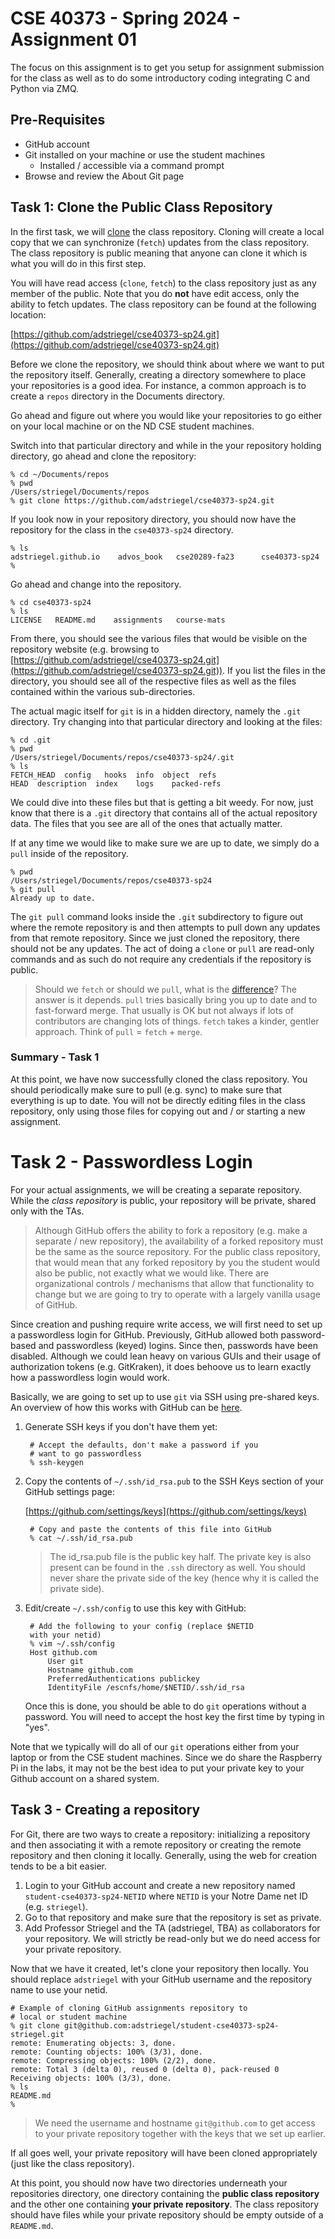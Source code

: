 # CSE 40373 - Spring 2024 - Assignment 01

The focus on this assignment is to get you setup for assignment submission for the class as well as to do some introductory coding integrating C and Python via ZMQ.  

## Pre-Requisites

* GitHub account
* Git installed on your machine or use the student machines
	* Installed / accessible via a command prompt
* Browse and review the About Git page

## Task 1: Clone the Public Class Repository

In the first task, we will [clone](https://git-scm.com/book/en/v2/Git-Basics-Getting-a-Git-Repository) the class repository.  Cloning will create a local copy that we can synchronize (`fetch`) updates from the class repository.  The class repository is public meaning that anyone can clone it which is what you will do in this first step. 

You will have read access (`clone`, `fetch`) to the class repository just as any member of the public.  Note that you do **not** have edit access, only the ability to fetch updates.  The class repository can be found at the following location:

[https://github.com/adstriegel/cse40373-sp24.git](https://github.com/adstriegel/cse40373-sp24.git)

Before we clone the repository, we should think about where we want to put the repository itself.  Generally, creating a directory somewhere to place your repositories is a good idea.  For instance, a common approach is to create a `repos` directory in the Documents directory.

Go ahead and figure out where you would like your repositories to go either on your local machine or on the ND CSE student machines.

Switch into that particular directory and while in the your repository holding directory, go ahead and clone the repository:

    % cd ~/Documents/repos
    % pwd
    /Users/striegel/Documents/repos
    % git clone https://github.com/adstriegel/cse40373-sp24.git

If you look now in your repository directory, you should now have the repository for the class in the `cse40373-sp24` directory. 

    % ls
    adstriegel.github.io	advos_book   cse20289-fa23		cse40373-sp24
    %
    
Go ahead and change into the repository.
 
    % cd cse40373-sp24
    % ls
    LICENSE   README.md    assignments   course-mats


From there, you should see the various files that would be visible on the repository website (e.g. browsing to [https://github.com/adstriegel/cse40373-sp24.git](https://github.com/adstriegel/cse40373-sp24.git)).  If you list the files in the directory, you should see all of the respective files as well as the files contained within the various sub-directories.  

The actual magic itself for `git` is in a hidden directory, namely the `.git` directory.  Try changing into that particular directory and looking at the files:

    % cd .git
    % pwd
    /Users/striegel/Documents/repos/cse40373-sp24/.git
    % ls
    FETCH_HEAD  config	 hooks  info  object  refs
    HEAD  description  index	logs	packed-refs
    
We could dive into these files but that is getting a bit weedy.  For now, just know that there is a `.git` directory that contains all of the actual repository data.  The files that you see are all of the ones that actually matter.

If at any time we would like to make sure we are up to date, we simply do a `pull` inside of the repository.  

    % pwd
    /Users/striegel/Documents/repos/cse40373-sp24
    % git pull
    Already up to date.
    
The `git pull` command looks inside the `.git` subdirectory to figure out where the remote repository is and then attempts to pull down any updates from that remote repository.  Since we just cloned the repository, there should not be any updates.  The act of doing a `clone` or `pull` are read-only commands and as such do not require any credentials if the repository is public.    

> Should we `fetch` or should we `pull`, what is the [difference](https://www.geeksforgeeks.org/git-difference-between-git-fetch-and-git-pull/)? The answer is it depends.  `pull` tries basically bring you up to date and to fast-forward merge. That usually is OK but not always if lots of contributors are changing lots of things.  `fetch` takes a kinder, gentler approach. Think of `pull` = `fetch` + `merge`.     

### Summary - Task 1

At this point, we have now successfully cloned the class repository.  You should periodically make sure to pull (e.g. sync) to make sure that everything is up to date.  You will not be directly editing files in the class repository, only using those files for copying out and / or starting a new assignment.

# Task 2 - Passwordless Login

For your actual assignments, we will be creating a separate repository.  While the *class repository* is public, your repository will be private, shared only with the TAs.    

> Although GitHub offers the ability to fork a repository (e.g. make a separate / new repository), the availability of a forked repository must be the same as the source repository. For the public class repository, that would mean that any forked repository by you the student would also be public, not exactly what we would like.  There are organizational controls / mechanisms that allow that functionality to change but we are going to try to operate with a largely vanilla usage of GitHub. 

Since creation and pushing require write access, we will first need to set up a passwordless login for GitHub.  Previously, GitHub allowed both password-based and passwordless (keyed) logins.  Since then, passwords have been disabled.  Although we could lean heavy on various GUIs and their usage of authorization tokens (e.g. GitKraken), it does behoove us to learn exactly how a passwordless login would work.  

Basically, we are going to set up to use `git` via SSH using pre-shared keys.  An overview of how this works with GitHub can be [here](https://docs.github.com/en/authentication/connecting-to-github-with-ssh/about-ssh).

1. Generate SSH keys if you don't have them yet:

        # Accept the defaults, don't make a password if you 
        # want to go passwordless
        % ssh-keygen

2. Copy the contents of `~/.ssh/id_rsa.pub` to the SSH Keys section of your GitHub settings page:

    [https://github.com/settings/keys](https://github.com/settings/keys)
    
        # Copy and paste the contents of this file into GitHub
        % cat ~/.ssh/id_rsa.pub

    > The id_rsa.pub file is the public key half.  The private key is also present can be found in the `.ssh` directory as well.  You should never share the private side of the key (hence why it is called the private side).  

3. Edit/create `~/.ssh/config` to use this key with GitHub:

        # Add the following to your config (replace $NETID 
        with your netid)
        % vim ~/.ssh/config
        Host github.com
            User git
            Hostname github.com
            PreferredAuthentications publickey
            IdentityFile /escnfs/home/$NETID/.ssh/id_rsa

    Once this is done, you should be able to do `git` operations without a password. You will need to accept the host key the first time by typing in "yes".  

Note that we typically will do all of our `git` operations either from your laptop or from the CSE student machines.  Since we do share the Raspberry Pi in the labs, it may not be the best idea to put your private key to your Github account on a shared system.  

## Task 3 - Creating a repository

For Git, there are two ways to create a repository: initializing a repository and then associating it with a remote repository or creating the remote repository and then cloning it locally.  Generally, using the web for creation tends to be a bit easier.

1. Login to your GitHub account and create a new repository named `student-cse40373-sp24-NETID` where `NETID` is your Notre Dame net ID (e.g. `striegel`). 
2. Go to that repository and make sure that the repository is set as private.
3. Add Professor Striegel and the TA (adstriegel, TBA) as collaborators for your repository.  We will strictly be read-only but we do need access for your private repository.  

Now that we have it created, let's clone your repository then locally.  You should replace `adstriegel` with your GitHub username and the repository name to use your netid.  

    # Example of cloning GitHub assignments repository to 
    # local or student machine
    % git clone git@github.com:adstriegel/student-cse40373-sp24-striegel.git
    remote: Enumerating objects: 3, done.
    remote: Counting objects: 100% (3/3), done.
    remote: Compressing objects: 100% (2/2), done.
    remote: Total 3 (delta 0), reused 0 (delta 0), pack-reused 0
    Receiving objects: 100% (3/3), done.
    % ls
    README.md
    %
    
> We need the username and hostname `git@github.com` to get access to your private repository together with the keys that we set up earlier.

If all goes well, your private repository will have been cloned appropriately (just like the class repository).  

At this point, you should now have two directories underneath your repositories directory, one directory containing the **public class repository** and the other one containing **your private repository**.  The class repository should have files while your private repository should be empty outside of a `README.md`.